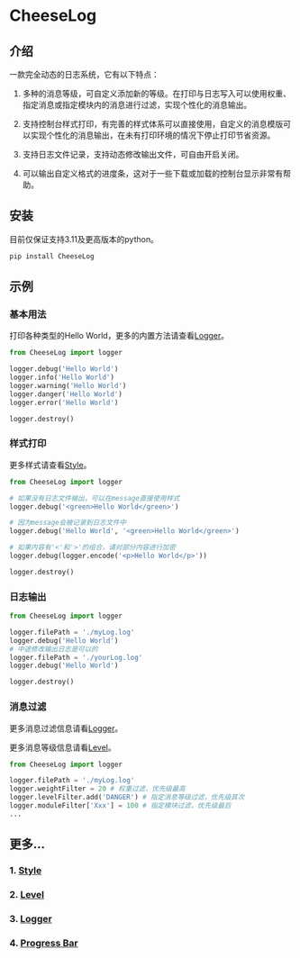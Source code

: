 # **CheeseLog**

## **介绍**

一款完全动态的日志系统，它有以下特点：

1. 多种的消息等级，可自定义添加新的等级。在打印与日志写入可以使用权重、指定消息或指定模块内的消息进行过滤，实现个性化的消息输出。

2. 支持控制台样式打印，有完善的样式体系可以直接使用，自定义的消息模版可以实现个性化的消息输出，在未有打印环境的情况下停止打印节省资源。

3. 支持日志文件记录，支持动态修改输出文件，可自由开启关闭。

4. 可以输出自定义格式的进度条，这对于一些下载或加载的控制台显示非常有帮助。

## **安装**

目前仅保证支持3.11及更高版本的python。

```bash
pip install CheeseLog
```

## **示例**

### **基本用法**

打印各种类型的Hello World，更多的内置方法请查看[Logger](https://github.com/CheeseUnknown/CheeseLog/blob/master/documents/Logger.md)。

```python
from CheeseLog import logger

logger.debug('Hello World')
logger.info('Hello World')
logger.warning('Hello World')
logger.danger('Hello World')
logger.error('Hello World')

logger.destroy()
```

### **样式打印**

更多样式请查看[Style](https://github.com/CheeseUnknown/CheeseLog/blob/master/documents/Style.md)。

```python
from CheeseLog import logger

# 如果没有日志文件输出，可以在message直接使用样式
logger.debug('<green>Hello World</green>')

# 因为message会被记录到日志文件中
logger.debug('Hello World', '<green>Hello World</green>')

# 如果内容有'<'和'>'的组合，请对部分内容进行加密
logger.debug(logger.encode('<p>Hello World</p>'))

logger.destroy()
```

### **日志输出**

```python
from CheeseLog import logger

logger.filePath = './myLog.log'
logger.debug('Hello World')
# 中途修改输出日志是可以的
logger.filePath = './yourLog.log'
logger.debug('Hello World')

logger.destroy()
```

### **消息过滤**

更多消息过滤信息请看[Logger](https://github.com/CheeseUnknown/CheeseLog/blob/master/documents/Logger.md)。

更多消息等级信息请看[Level](https://github.com/CheeseUnknown/CheeseLog/blob/master/documents/Level.md)。

```python
from CheeseLog import logger

logger.filePath = './myLog.log'
logger.weightFilter = 20 # 权重过滤，优先级最高
logger.levelFilter.add('DANGER') # 指定消息等级过滤，优先级其次
logger.moduleFilter['Xxx'] = 100 # 指定模块过滤，优先级最后
...
```

## **更多...**

### 1. [**Style**](https://github.com/CheeseUnknown/CheeseLog/blob/master/documents/Style.md)

### 2. [**Level**](https://github.com/CheeseUnknown/CheeseLog/blob/master/documents/Level.md)

### 3. [**Logger**](https://github.com/CheeseUnknown/CheeseLog/blob/master/documents/Logger.md)

### 4. [**Progress Bar**](https://github.com/CheeseUnknown/CheeseLog/blob/master/documents/ProgressBar.md)
